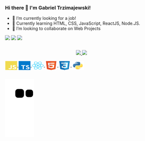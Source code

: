 ### Hi there 👋 I'm Gabriel Trzimajewski!


- 🔭 I’m currently looking for a job!
- 🌱 Currently learning HTML, CSS, JavaScript, ReactJS, Node.JS.
- 👯 I’m looking to collaborate on Web Projects
<div>
  <a href="https://www.linkedin.com/in/gabriel-trzimajewski" target="_blank"><img src="https://img.shields.io/badge/-LinkedIn-%230077B5?style=for-the-badge&logo=linkedin&logoColor=white" target="_blank"></a> 
  <a href="https://instagram.com/gabtrzimajewski" target="_blank"><img src="https://img.shields.io/badge/-Instagram-%23E4405F?style=for-the-badge&logo=instagram&logoColor=white" target="_blank"></a>
  <a href = "mailto:gabrieltrz2005@gmail.com"><img src="https://img.shields.io/badge/-Gmail-%23333?style=for-the-badge&logo=gmail&logoColor=white" target="_blank"></a>
</div>

##

<div align="center">
  <a href="https://github.com/Sn0wye">
  <img height="160em" src="https://github-readme-stats.vercel.app/api?username=Sn0wye&show_icons=true&theme=synthwave&include_all_commits=true&count_private=true"/>
  <img height="160em" src="https://github-readme-stats.vercel.app/api/top-langs/?username=Sn0wye&layout=compact&langs_count=7&theme=synthwave"/>
</div>
 
  <div style="display: inline_block"><br>
  <img align="center" alt="Sn0wye-Js" height="30" width="40" src="https://raw.githubusercontent.com/devicons/devicon/master/icons/javascript/javascript-plain.svg">
  <img align="center" alt="Sn0wye-Ts" height="30" width="40" src="https://raw.githubusercontent.com/devicons/devicon/master/icons/typescript/typescript-plain.svg">
  <img align="center" alt="Sn0wye-React" height="30" width="40" src="https://raw.githubusercontent.com/devicons/devicon/master/icons/react/react-original.svg">
  <img align="center" alt="Sn0wye-HTML" height="30" width="40" src="https://raw.githubusercontent.com/devicons/devicon/master/icons/html5/html5-original.svg">
  <img align="center" alt="Sn0wye-CSS" height="30" width="40" src="https://raw.githubusercontent.com/devicons/devicon/master/icons/css3/css3-original.svg">
  <img align="center" alt="Sn0wye-Python" height="30" width="40" src="https://raw.githubusercontent.com/devicons/devicon/master/icons/python/python-original.svg">
</div>
  
  ##
  
<div> 
  
  ![Snake animation](https://github.com/Sn0wye/Sn0wye/blob/output/github-contribution-grid-snake.svg)
  
</div>
